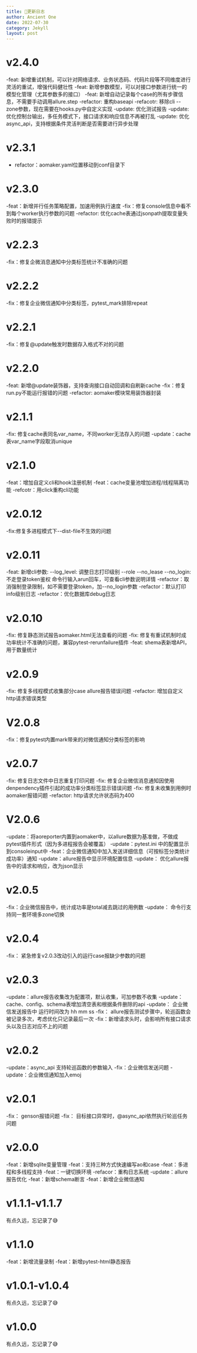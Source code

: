 ```yaml
---
title: 📙更新日志
author: Ancient One
date: 2022-07-30
category: Jekyll
layout: post
---
```

# v2.4.0

-feat: 新增重试机制，可以针对网络请求、业务状态码、代码片段等不同维度进行灵活的重试，增强代码健壮性
-feat: 新增参数模型，可以对接口参数进行统一的模型化管理（尤其参数多的接口）
-feat: 新增自动记录每个case的所有步骤信息，不需要手动调用allure.step
-refactor: 重构baseapi
-refacotr: 移除cli --zone参数，现在需要在hooks.py中自定义实现
-update: 优化测试报告
-update: 优化控制台输出，多任务模式下，接口请求和响应信息不再被打乱
-update:  优化async_api，支持根据条件灵活判断是否需要进行异步处理

# v2.3.1
- refactor：aomaker.yaml位置移动到conf目录下

# v2.3.0
-feat：新增并行任务策略配置，加速用例执行速度
-fix：修复console信息中看不到每个worker执行参数的问题
-refactor: 优化cache表通过jsonpath提取变量失败时的报错提示

# v2.2.3
-fix：修复企微消息通知中分类标签统计不准确的问题

# v2.2.2

-fix：修复企业微信通知中分类标签，pytest_mark排除repeat

# v2.2.1
-fix：修复@update触发时数据存入格式不对的问题

# v2.2.0
-feat: 新增@update装饰器，支持查询接口自动回调和自刷新cache
-fix：修复run.py不能运行报错的问题
-refactor:  aomaker模块常用装饰器封装

# v2.1.1
  -fix:  修复cache表同名var_name，不同worker无法存入的问题
   -update：cache表var_name字段取消unique

# v2.1.0
-feat：增加自定义cli和hook注册机制
-feat：cache变量池增加进程/线程隔离功能
-refcotr：用click重构cli功能

# v2.0.12
-fix:修复多进程模式下--dist-file不生效的问题

# v2.0.11
-feat:
	新增cli参数:
  	--log_level: 调整日志打印级别
  	--role
  	--no_lease
  	--no_login: 不走登录token鉴权
	命令行输入arun回车，可查看cli参数说明详情
-refactor：取消强制登录限制，如不需要登录token，加--no_login参数
-refactor：默认打印info级别日志
-refactor：优化数据库debug日志

# v2.0.10
-fix: 修复静态测试报告aomaker.html无法查看的问题
-fix: 修复有重试机制时成功率统计不准确的问题，兼容pytest-rerunfailure插件
-feat: shema表新增API，用于数量统计

# v2.0.9
-fix: 修复多线程模式收集部分case allure报告错误问题
-refactor: 增加自定义http请求错误类型

# V2.0.8

-fix：修复pytest内置mark带来的对微信通知分类标签的影响

# v2.0.7
-fix: 修复日志文件中日志重复打印问题
-fix: 修复企业微信消息通知因使用denpendency插件引起的成功率分类标签显示错误问题
-fix: 修复未收集到用例时aomaker报错问题
-refactor: http请求允许状态码为400

# V2.0.6
-update：将aoreporter内置到aomaker中，以allure数据为基准做，不做成pytest插件形式（因为多进程报告会被覆盖）
-update：pytest.ini 中的配置显示到consoleinput中
-feat：企业微信通知中加入发送详细信息（可按标签分类统计成功率）通知
-update：allure报告中显示环境配置信息
-update： 优化allure报告中的请求和响应，改为json显示

# v2.0.5

-fix：企业微信报告中，统计成功率是total减去跳过的用例数
-update： 命令行支持同一套环境多zone切换

# v2.0.4

-fix： 紧急修复v2.0.3改动引入的运行case报缺少参数的问题

# v2.0.3
-update：allure报告收集改为配置项，默认收集，可加参数不收集
-update：cache、config、schema表增加清空表和根据条件删除的api
-update： 企业微信发送报告中 运行时间改为 hh mm ss
-fix： allure报告测试步骤中，轮巡函数会被记录多次，考虑优化只记录最后一次
-fix：新增请求头时，会影响所有接口请求头以及日志对应不上的问题

# v2.0.2
-update：async_api 支持轮巡函数的参数输入
-fix：企业微信发送问题
-update：企业微信通知加入emoj 

# v2.0.1

-fix： genson报错问题
-fix： 目标接口异常时，@async_api依然执行轮巡任务问题

# v2.0.0
-feat：新增sqlite变量管理
-feat：支持三种方式快速编写ao和case
-feat：多进程和多线程支持
-feat：一键切换环境
-refacor：重构日志系统
-update：allure报告优化
-feat：新增schema断言
-feat：新增企业微信通知

# v1.1.1-v1.1.7
有点久远，忘记录了😅
# v1.1.0
-feat：新增流量录制
-feat：新增pytest-html静态报告

# v1.0.1-v1.0.4
有点久远，忘记录了😅
# v1.0.0
有点久远，忘记录了😅